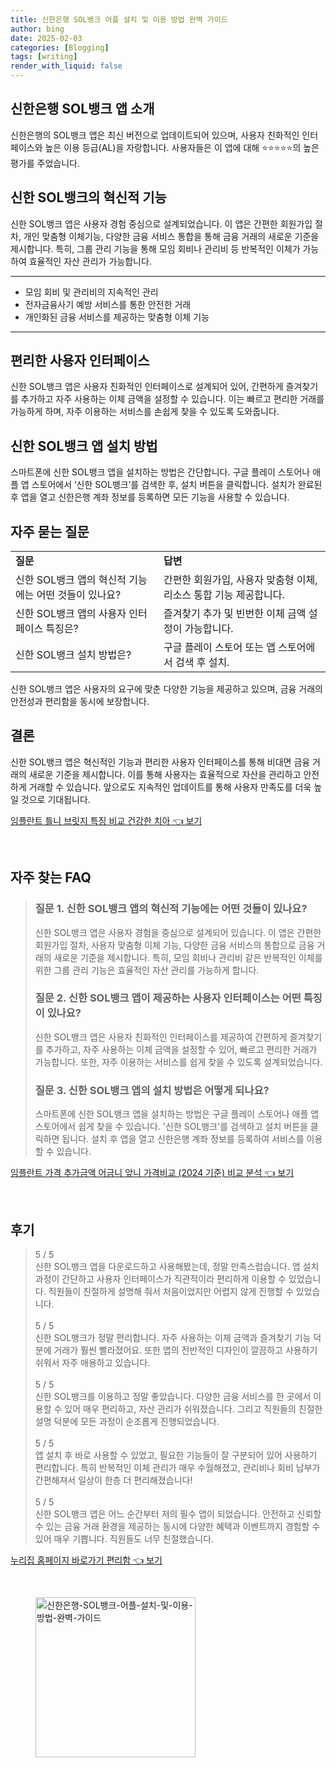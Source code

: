 ```yaml
---
title: 신한은행 SOL뱅크 어플 설치 및 이용 방법 완벽 가이드
author: bing
date: 2025-02-03
categories: [Blogging]
tags: [writing]
render_with_liquid: false
---
```



<h2 id='신한은행_APP소개'>신한은행 SOL뱅크 앱 소개</h2>

<p>신한은행의 SOL뱅크 앱은 최신 버전으로 업데이트되어 있으며, 사용자 친화적인 인터페이스와 높은 이용 등급(AL)을 자랑합니다. 사용자들은 이 앱에 대해 ⭐⭐⭐⭐⭐의 높은 평가를 주었습니다. </p>

<h2 id='혁신적기능'>신한 SOL뱅크의 혁신적 기능</h2>

<p>신한 SOL뱅크 앱은 사용자 경험 중심으로 설계되었습니다. 이 앱은 간편한 회원가입 절차, 개인 맞춤형 이체기능, 다양한 금융 서비스 통합을 통해 금융 거래의 새로운 기준을 제시합니다. 특히, 그룹 관리 기능을 통해 모임 회비나 관리비 등 반복적인 이체가 가능하여 효율적인 자산 관리가 가능합니다.</p>

<hr />

<ul>
    <li>모임 회비 및 관리비의 지속적인 관리</li>
    <li>전자금융사기 예방 서비스를 통한 안전한 거래</li>
    <li>개인화된 금융 서비스를 제공하는 맞춤형 이체 기능</li>
</ul>

<hr />

<h2 id='사용자인터페이스'>편리한 사용자 인터페이스</h2>

<p>신한 SOL뱅크 앱은 사용자 친화적인 인터페이스로 설계되어 있어, 간편하게 즐겨찾기를 추가하고 자주 사용하는 이체 금액을 설정할 수 있습니다. 이는 빠르고 편리한 거래를 가능하게 하며, 자주 이용하는 서비스를 손쉽게 찾을 수 있도록 도와줍니다.</p>

<h2 id='설치방법'>신한 SOL뱅크 앱 설치 방법</h2>

<p>스마트폰에 신한 SOL뱅크 앱을 설치하는 방법은 간단합니다. 구글 플레이 스토어나 애플 앱 스토어에서 ‘신한 SOL뱅크’를 검색한 후, 설치 버튼을 클릭합니다. 설치가 완료된 후 앱을 열고 신한은행 계좌 정보를 등록하면 모든 기능을 사용할 수 있습니다.</p>

<h2 id='자주묻는질문'>자주 묻는 질문</h2>

<table>
    <tr>
        <td><b>질문</b></td>
        <td><b>답변</b></td>
    </tr>
    <tr>
        <td>신한 SOL뱅크 앱의 혁신적 기능에는 어떤 것들이 있나요?</td>
        <td>간편한 회원가입, 사용자 맞춤형 이체, 리소스 통합 기능 제공합니다.</td>
    </tr>
    <tr>
        <td>신한 SOL뱅크 앱의 사용자 인터페이스 특징은?</td>
        <td>즐겨찾기 추가 및 빈번한 이체 금액 설정이 가능합니다.</td>
    </tr>
    <tr>
        <td>신한 SOL뱅크 설치 방법은?</td>
        <td>구글 플레이 스토어 또는 앱 스토어에서 검색 후 설치.</td>
    </tr>
</table>

<p>신한 SOL뱅크 앱은 사용자의 요구에 맞춘 다양한 기능을 제공하고 있으며, 금융 거래의 안전성과 편리함을 동시에 보장합니다.</p>

<h2 id='결론'>결론</h2>

<p>신한 SOL뱅크 앱은 혁신적인 기능과 편리한 사용자 인터페이스를 통해 비대면 금융 거래의 새로운 기준을 제시합니다. 이를 통해 사용자는 효율적으로 자산을 관리하고 안전하게 거래할 수 있습니다. 앞으로도 지속적인 업데이트를 통해 사용자 만족도를 더욱 높일 것으로 기대됩니다.</p>


<p><a class="click-button" title="임플란트 틀니 브릿지 특징 비교 건강한 치아" href="https://24nara.github.io/posts/%EC%9E%84%ED%94%8C%EB%9E%80%ED%8A%B8-%ED%8B%80%EB%8B%88-%EB%B8%8C%EB%A6%BF%EC%A7%80-%ED%8A%B9%EC%A7%95-%EB%B9%84%EA%B5%90-%EA%B1%B4%EA%B0%95%ED%95%9C-%EC%B9%98%EC%95%84/" rel="dofollow">임플란트 틀니 브릿지 특징 비교 건강한 치아 👈 보기</a></p><br>
<h2 id='자주_찾는_FAQ'>자주 찾는 FAQ</h2>
<div itemscope="" itemtype="https://schema.org/FAQPage"> 
<blockquote> 
<div itemscope="" itemprop="mainEntity" itemtype="https://schema.org/Question"> 
<h3 itemprop="name">질문 1. 신한 SOL뱅크 앱의 혁신적 기능에는 어떤 것들이 있나요?</h3> 
<div itemscope="" itemprop="acceptedAnswer" itemtype="https://schema.org/Answer"> 
<span itemprop="text"> 
<p>신한 SOL뱅크 앱은 사용자 경험을 중심으로 설계되어 있습니다. 이 앱은 간편한 회원가입 절차, 사용자 맞춤형 이체 기능, 다양한 금융 서비스의 통합으로 금융 거래의 새로운 기준을 제시합니다. 특히, 모임 회비나 관리비 같은 반복적인 이체를 위한 그룹 관리 기능은 효율적인 자산 관리를 가능하게 합니다.</p> 
</span> 
</div> 
</div> 

<div itemscope="" itemprop="mainEntity" itemtype="https://schema.org/Question"> 
<h3 itemprop="name">질문 2. 신한 SOL뱅크 앱이 제공하는 사용자 인터페이스는 어떤 특징이 있나요?</h3> 
<div itemscope="" itemprop="acceptedAnswer" itemtype="https://schema.org/Answer"> 
<span itemprop="text"> 
<p>신한 SOL뱅크 앱은 사용자 친화적인 인터페이스를 제공하여 간편하게 즐겨찾기를 추가하고, 자주 사용하는 이체 금액을 설정할 수 있어, 빠르고 편리한 거래가 가능합니다. 또한, 자주 이용하는 서비스를 쉽게 찾을 수 있도록 설계되었습니다.</p> 
</span> 
</div> 
</div> 

<div itemscope="" itemprop="mainEntity" itemtype="https://schema.org/Question"> 
<h3 itemprop="name">질문 3. 신한 SOL뱅크 앱의 설치 방법은 어떻게 되나요?</h3> 
<div itemscope="" itemprop="acceptedAnswer" itemtype="https://schema.org/Answer"> 
<span itemprop="text"> 
<p>스마트폰에 신한 SOL뱅크 앱을 설치하는 방법은 구글 플레이 스토어나 애플 앱 스토어에서 쉽게 찾을 수 있습니다. '신한 SOL뱅크'를 검색하고 설치 버튼을 클릭하면 됩니다. 설치 후 앱을 열고 신한은행 계좌 정보를 등록하여 서비스를 이용할 수 있습니다.</p> 
</span> 
</div> 
</div> 

</blockquote> 
</div>
<p><a class="click-button" title="임플란트 가격 추가금액 어금니 앞니 가격비교 (2024 기준) 비교 분석" href="https://24nara.github.io/posts/%EC%9E%84%ED%94%8C%EB%9E%80%ED%8A%B8-%EA%B0%80%EA%B2%A9-%EC%B6%94%EA%B0%80%EA%B8%88%EC%95%A1-%EC%96%B4%EA%B8%88%EB%8B%88-%EC%95%9E%EB%8B%88-%EA%B0%80%EA%B2%A9%EB%B9%84%EA%B5%90-(2024-%EA%B8%B0%EC%A4%80)-%EB%B9%84%EA%B5%90-%EB%B6%84%EC%84%9D/" rel="dofollow">임플란트 가격 추가금액 어금니 앞니 가격비교 (2024 기준) 비교 분석 👈 보기</a></p><br>
<h2 id='후기'>후기</h2>
<div itemscope itemtype="https://schema.org/Product">
  <blockquote>
  <div itemprop="review" itemscope itemtype="https://schema.org/Review">
      <div itemprop="reviewRating" itemscope itemtype="https://schema.org/Rating"> <span itemprop="ratingValue">5</span> / <span itemprop="bestRating">5</span> </div>
      <span itemprop="reviewBody">신한 SOL뱅크 앱을 다운로드하고 사용해봤는데, 정말 만족스럽습니다. 앱 설치 과정이 간단하고 사용자 인터페이스가 직관적이라 편리하게 이용할 수 있었습니다. 직원들이 친절하게 설명해 줘서 처음이었지만 어렵지 않게 진행할 수 있었습니다.</span>
  </div>
  <br>
  <div itemprop="review" itemscope itemtype="https://schema.org/Review">
      <div itemprop="reviewRating" itemscope itemtype="https://schema.org/Rating"> <span itemprop="ratingValue">5</span> / <span itemprop="bestRating">5</span> </div>
      <span itemprop="reviewBody">신한 SOL뱅크가 정말 편리합니다. 자주 사용하는 이체 금액과 즐겨찾기 기능 덕분에 거래가 훨씬 빨라졌어요. 또한 앱의 전반적인 디자인이 깔끔하고 사용하기 쉬워서 자주 애용하고 있습니다.</span>
  </div>
  <br>
  <div itemprop="review" itemscope itemtype="https://schema.org/Review">
      <div itemprop="reviewRating" itemscope itemtype="https://schema.org/Rating"> <span itemprop="ratingValue">5</span> / <span itemprop="bestRating">5</span> </div>
      <span itemprop="reviewBody">신한 SOL뱅크를 이용하고 정말 좋았습니다. 다양한 금융 서비스를 한 곳에서 이용할 수 있어 매우 편리하고, 자산 관리가 쉬워졌습니다. 그리고 직원들의 친절한 설명 덕분에 모든 과정이 순조롭게 진행되었습니다.</span>
  </div>
  <br>
  <div itemprop="review" itemscope itemtype="https://schema.org/Review">
      <div itemprop="reviewRating" itemscope itemtype="https://schema.org/Rating"> <span itemprop="ratingValue">5</span> / <span itemprop="bestRating">5</span> </div>
      <span itemprop="reviewBody">앱 설치 후 바로 사용할 수 있었고, 필요한 기능들이 잘 구분되어 있어 사용하기 편리합니다. 특히 반복적인 이체 관리가 매우 수월해졌고, 관리비나 회비 납부가 간편해져서 일상이 한층 더 편리해졌습니다!</span>
  </div>
  <br>
  <div itemprop="review" itemscope itemtype="https://schema.org/Review">
      <div itemprop="reviewRating" itemscope itemtype="https://schema.org/Rating"> <span itemprop="ratingValue">5</span> / <span itemprop="bestRating">5</span> </div>
      <span itemprop="reviewBody">신한 SOL뱅크 앱은 어느 순간부터 저의 필수 앱이 되었습니다. 안전하고 신뢰할 수 있는 금융 거래 환경을 제공하는 동시에 다양한 혜택과 이벤트까지 경험할 수 있어 매우 기쁩니다. 직원들도 너무 친절했습니다.</span>
  </div>
  </blockquote>
</div>
<p><a class="click-button" title="누리집 홈페이지 바로가기 편리함" href="https://24nara.github.io/posts/%EB%88%84%EB%A6%AC%EC%A7%91-%ED%99%88%ED%8E%98%EC%9D%B4%EC%A7%80-%EB%B0%94%EB%A1%9C%EA%B0%80%EA%B8%B0-%ED%8E%B8%EB%A6%AC%ED%95%A8/" rel="dofollow">누리집 홈페이지 바로가기 편리함 👈 보기</a></p><br>
<figure class="image"><img src="https://24nara.github.io/assets/img/thumbnail/신한은행-SOL뱅크-어플-설치-및-이용-방법-완벽-가이드.webp" alt="신한은행-SOL뱅크-어플-설치-및-이용-방법-완벽-가이드" width="256" height="256"></figure>